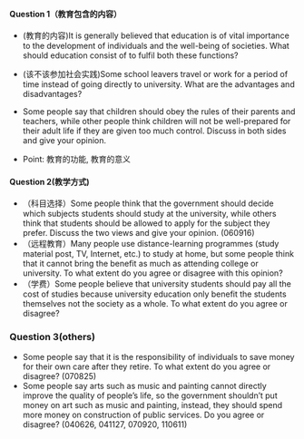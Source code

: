 #### Question 1（教育包含的内容）

* \(教育的内容\)It is generally believed that education is of vital importance to the development of individuals and the well-being of societies. What should education consist of to fulfil both these functions?

* \(该不该参加社会实践\)Some school leavers travel or work for a period of time instead of going directly to university. What are the advantages and disadvantages?

* Some people say that children should obey the rules of their parents and teachers, while other people think children will not be well-prepared for their adult life if they are given too much control. Discuss in both sides and give your opinion.


* Point: 教育的功能, 教育的意义

#### Question 2\(教学方式\)

* （科目选择）Some people think that the government should decide which subjects students should study at the university, while others think that students should be allowed to apply for the subject they prefer. Discuss the two views and give your opinion. \(060916\)
* （远程教育）Many people use distance-learning programmes \(study material post, TV, Internet, etc.\) to study at home, but some people think that it cannot bring the benefit as much as attending college or university. To what extent do you agree or disagree with this opinion?
* （学费）Some people believe that university students should pay all the cost of studies because university education only benefit the students themselves not the society as a whole. To what extent do you agree or disagree?

### Question 3\(others\)

* Some people say that it is the responsibility of individuals to save money for their own care after they retire. To what extent do you agree or disagree? \(070825\)
* Some people say arts such as music and painting cannot directly improve the quality of people’s life, so the government shouldn’t put money on art such as music and painting, instead, they should spend more money on construction of public services. Do you agree or disagree? \(040626, 041127, 070920, 110611\)

